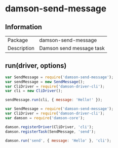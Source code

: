 # damson-send-message

## Information

<table>
<tr> 
<td>Package</td><td>damson-send-message</td>
</tr>
<tr>
<td>Description</td>
<td>Damson send message task</td>
</tr>
</table>

## run(driver, options)

```javascript
var SendMessage = require('damson-send-message');
var sendMessage = new SendMessage();
var CliDriver = require('damson-driver-cli');
var cli = new CliDriver();

sendMessage.run(cli, { message: 'Hello!' });
```

```javascript
var SendMessage = require('damson-send-message');
var CliDriver = require('damson-driver-cli');
var damson = require('damson-core');

damson.registerDriver(CliDriver, 'cli');
damson.registerTask(SendMessage, 'send');

damson.run('send', { message: 'Hello' }, 'cli');
```